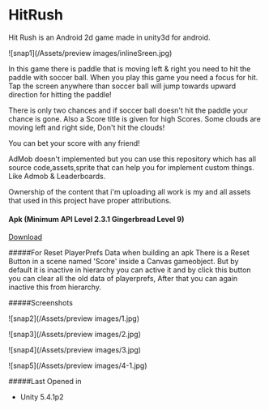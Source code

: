 # HitRush
Hit Rush is an Android 2d game made in unity3d for android.

![snap1](/Assets/preview images/inlineSreen.jpg)

In this game there is paddle that is moving left & right you need to hit
the paddle with soccer ball. When you play this game you need a focus for hit. Tap the screen anywhere than soccer ball will jump towards
upward direction for hitting the paddle!

There is only two chances and if soccer ball doesn't hit the paddle your chance is gone. Also a Score title is given for high Scores. 
Some clouds are moving left and right side, Don't hit the clouds!

You can bet your score with any friend!

AdMob doesn't implemented but you can use this repository which has all source code,assets,sprite that can help you for
implement custom things. Like Admob & Leaderboards.

Ownership of the content that i'm uploading all work is my and all assets that used in this project have proper attributions.

#### Apk (Minimum API Level 2.3.1 Gingerbread Level 9)
<a href="https://drive.google.com/open?id=0B1FnhDBgEHR_VjB0QjZPb0xOSWs" target="_blank">Download</a>


#####For Reset PlayerPrefs Data when building an apk
There is a Reset Button in a scene named 'Score' inside a Canvas gameobject. But by default it is inactive in hierarchy
you can active it and by click this button you can clear all the old data of playerprefs, After that you can again inactive this from
hierarchy.

#####Screenshots

![snap2](/Assets/preview images/1.jpg)

![snap3](/Assets/preview images/2.jpg)

![snap4](/Assets/preview images/3.jpg)

![snap5](/Assets/preview images/4-1.jpg)


#####Last Opened in
* Unity 5.4.1p2







